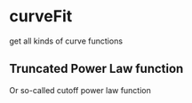 # curveFit
get all kinds of curve functions
## Truncated Power Law function
Or so-called cutoff power law function
